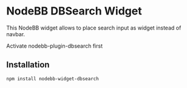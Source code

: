 # NodeBB DBSearch Widget

This NodeBB widget allows to place search input as widget instead of navbar.

Activate nodebb-plugin-dbsearch first

## Installation

    npm install nodebb-widget-dbsearch

